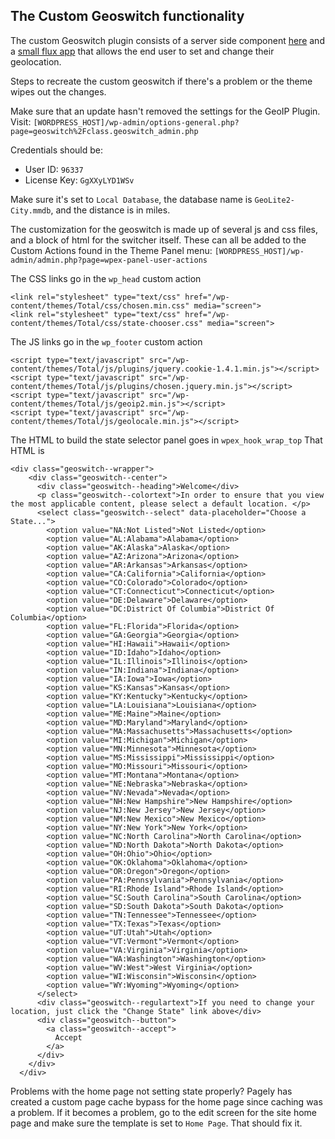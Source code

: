 ## The Custom Geoswitch functionality
The custom Geoswitch plugin consists of a server side component [here](https://github.com/thinkthroughmath/ttm-wp-geoswitch) and a [small flux app](https://github.com/thinkthroughmath/ttm_maxmind_geoip_flux) that allows the end user to set and change their geolocation. 

Steps to recreate the custom geoswitch if there's a problem or the theme wipes out the changes.

Make sure that an update hasn't removed the settings for the GeoIP Plugin. Visit:
`[WORDPRESS_HOST]/wp-admin/options-general.php?page=geoswitch%2Fclass.geoswitch_admin.php`

Credentials should be:
* User ID: `96337`
* License Key: `GgXXyLYD1WSv`

Make sure it's set to `Local Database`, the database name is `GeoLite2-City.mmdb`, and the distance is in miles.

The customization for the geoswitch is made up of several js and css files, and a block of html for the switcher itself.
These can all be added to the Custom Actions found in the Theme Panel menu: 
`[WORDPRESS_HOST]/wp-admin/admin.php?page=wpex-panel-user-actions`

The CSS links go in the `wp_head` custom action
```
<link rel="stylesheet" type="text/css" href="/wp-content/themes/Total/css/chosen.min.css" media="screen">
<link rel="stylesheet" type="text/css" href="/wp-content/themes/Total/css/state-chooser.css" media="screen">
```
The JS links go in the `wp_footer` custom action
```
<script type="text/javascript" src="/wp-content/themes/Total/js/plugins/jquery.cookie-1.4.1.min.js"></script>
<script type="text/javascript" src="/wp-content/themes/Total/js/plugins/chosen.jquery.min.js"></script>
<script type="text/javascript" src="/wp-content/themes/Total/js/geoip2.min.js"></script>
<script type="text/javascript" src="/wp-content/themes/Total/js/geolocale.min.js"></script>
```
The HTML to build the state selector panel goes in `wpex_hook_wrap_top`
That HTML is
```
<div class="geoswitch--wrapper">
    <div class="geoswitch--center"> 
      <div class="geoswitch--heading">Welcome</div>
      <p class="geoswitch--colortext">In order to ensure that you view the most applicable content, please select a default location. </p>
      <select class="geoswitch--select" data-placeholder="Choose a State...">
        <option value="NA:Not Listed">Not Listed</option>
        <option value="AL:Alabama">Alabama</option>
        <option value="AK:Alaska">Alaska</option>
        <option value="AZ:Arizona">Arizona</option>
        <option value="AR:Arkansas">Arkansas</option>
        <option value="CA:California">California</option>
        <option value="CO:Colorado">Colorado</option>
        <option value="CT:Connecticut">Connecticut</option>
        <option value="DE:Delaware">Delaware</option>
        <option value="DC:District Of Columbia">District Of Columbia</option>
        <option value="FL:Florida">Florida</option>
        <option value="GA:Georgia">Georgia</option>
        <option value="HI:Hawaii">Hawaii</option>
        <option value="ID:Idaho">Idaho</option>
        <option value="IL:Illinois">Illinois</option>
        <option value="IN:Indiana">Indiana</option>
        <option value="IA:Iowa">Iowa</option>
        <option value="KS:Kansas">Kansas</option>
        <option value="KY:Kentucky">Kentucky</option>
        <option value="LA:Louisiana">Louisiana</option>
        <option value="ME:Maine">Maine</option>
        <option value="MD:Maryland">Maryland</option>
        <option value="MA:Massachusetts">Massachusetts</option>
        <option value="MI:Michigan">Michigan</option>
        <option value="MN:Minnesota">Minnesota</option>
        <option value="MS:Mississippi">Mississippi</option>
        <option value="MO:Missouri">Missouri</option>
        <option value="MT:Montana">Montana</option>
        <option value="NE:Nebraska">Nebraska</option>
        <option value="NV:Nevada">Nevada</option>
        <option value="NH:New Hampshire">New Hampshire</option>
        <option value="NJ:New Jersey">New Jersey</option>
        <option value="NM:New Mexico">New Mexico</option>
        <option value="NY:New York">New York</option>
        <option value="NC:North Carolina">North Carolina</option>
        <option value="ND:North Dakota">North Dakota</option>
        <option value="OH:Ohio">Ohio</option>
        <option value="OK:Oklahoma">Oklahoma</option>
        <option value="OR:Oregon">Oregon</option>
        <option value="PA:Pennsylvania">Pennsylvania</option>
        <option value="RI:Rhode Island">Rhode Island</option>
        <option value="SC:South Carolina">South Carolina</option>
        <option value="SD:South Dakota">South Dakota</option>
        <option value="TN:Tennessee">Tennessee</option>
        <option value="TX:Texas">Texas</option>
        <option value="UT:Utah">Utah</option>
        <option value="VT:Vermont">Vermont</option>
        <option value="VA:Virginia">Virginia</option>
        <option value="WA:Washington">Washington</option>
        <option value="WV:West">West Virginia</option>
        <option value="WI:Wisconsin">Wisconsin</option>
        <option value="WY:Wyoming">Wyoming</option>
      </select>
      <div class="geoswitch--regulartext">If you need to change your location, just click the "Change State" link above</div>
      <div class="geoswitch--button">
        <a class="geoswitch--accept"> 
          Accept
        </a>
      </div>
    </div>
  </div>
```

Problems with the home page not setting state properly? Pagely has created a custom page cache bypass for the home page since caching was a problem. If it becomes a problem, go to the edit screen for the site home page and make sure the template is set to `Home Page`. That should fix it.

